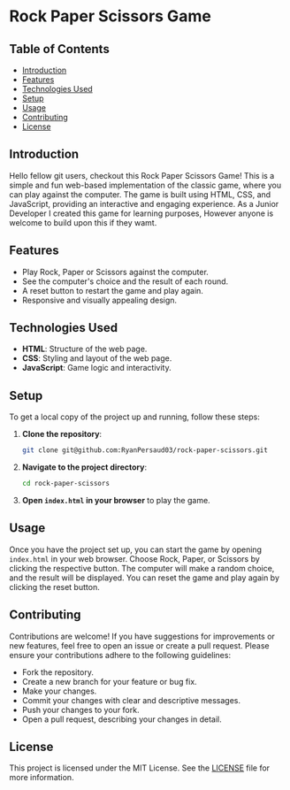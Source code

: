# Rock Paper Scissors Game

## Table of Contents

- [Introduction](#introduction)
- [Features](#features)
- [Technologies Used](#technologies-used)
- [Setup](#setup)
- [Usage](#usage)
- [Contributing](#contributing)
- [License](#license)

## Introduction

Hello fellow git users, checkout this Rock Paper Scissors Game! This is a simple and fun web-based implementation of the classic game, where you can play against the computer. The game is built using HTML, CSS, and JavaScript, providing an interactive and engaging experience. As a Junior Developer I created this game for learning purposes, However anyone is welcome to build upon this if they wamt.

## Features

- Play Rock, Paper or Scissors against the computer.
- See the computer's choice and the result of each round.
- A reset button to restart the game and play again.
- Responsive and visually appealing design.

## Technologies Used

- **HTML**: Structure of the web page.
- **CSS**: Styling and layout of the web page.
- **JavaScript**: Game logic and interactivity.

## Setup

To get a local copy of the project up and running, follow these steps:

1. **Clone the repository**:

   ```sh
   git clone git@github.com:RyanPersaud03/rock-paper-scissors.git
   ```

2. **Navigate to the project directory**:

   ```sh
   cd rock-paper-scissors
   ```

3. **Open `index.html` in your browser** to play the game.

## Usage

Once you have the project set up, you can start the game by opening `index.html` in your web browser. Choose Rock, Paper, or Scissors by clicking the respective button. The computer will make a random choice, and the result will be displayed. You can reset the game and play again by clicking the reset button.

## Contributing

Contributions are welcome! If you have suggestions for improvements or new features, feel free to open an issue or create a pull request. Please ensure your contributions adhere to the following guidelines:

- Fork the repository.
- Create a new branch for your feature or bug fix.
- Make your changes.
- Commit your changes with clear and descriptive messages.
- Push your changes to your fork.
- Open a pull request, describing your changes in detail.

## License

This project is licensed under the MIT License. See the [LICENSE](LICENSE) file for more information.
